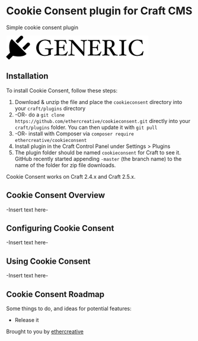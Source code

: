 # Cookie Consent plugin for Craft CMS

Simple cookie consent plugin

![Screenshot](resources/screenshots/plugin_logo.png)

## Installation

To install Cookie Consent, follow these steps:

1. Download & unzip the file and place the `cookieconsent` directory into your `craft/plugins` directory
2.  -OR- do a `git clone https://github.com/ethercreative/cookieconsent.git` directly into your `craft/plugins` folder.  You can then update it with `git pull`
3.  -OR- install with Composer via `composer require ethercreative/cookieconsent`
4. Install plugin in the Craft Control Panel under Settings > Plugins
5. The plugin folder should be named `cookieconsent` for Craft to see it.  GitHub recently started appending `-master` (the branch name) to the name of the folder for zip file downloads.

Cookie Consent works on Craft 2.4.x and Craft 2.5.x.

## Cookie Consent Overview

-Insert text here-

## Configuring Cookie Consent

-Insert text here-

## Using Cookie Consent

-Insert text here-

## Cookie Consent Roadmap

Some things to do, and ideas for potential features:

* Release it

Brought to you by [ethercreative](https://ethercreative.co.uk)
